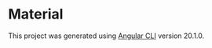 # Material

This project was generated using [Angular CLI](https://github.com/angular/angular-cli) version 20.1.0.
